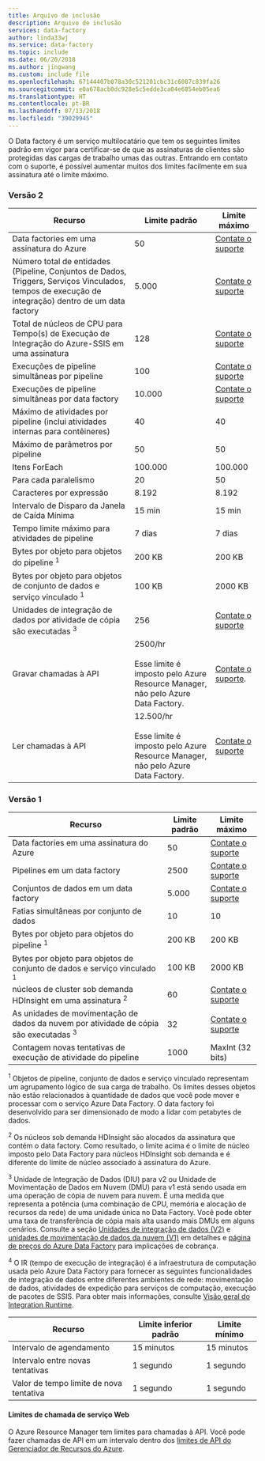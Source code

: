 ```yaml
---
title: Arquivo de inclusão
description: Arquivo de inclusão
services: data-factory
author: linda33wj
ms.service: data-factory
ms.topic: include
ms.date: 06/20/2018
ms.author: jingwang
ms.custom: include file
ms.openlocfilehash: 67144407b078a30c521201cbc31c6087c839fa26
ms.sourcegitcommit: e0a678acb0dc928e5c5edde3ca04e6854eb05ea6
ms.translationtype: HT
ms.contentlocale: pt-BR
ms.lasthandoff: 07/13/2018
ms.locfileid: "39029945"
---
```

O Data factory é um serviço multilocatário que tem os seguintes limites padrão em vigor para certificar-se de que as assinaturas de clientes são protegidas das cargas de trabalho umas das outras. Entrando em contato com o suporte, é possível aumentar muitos dos limites facilmente em sua assinatura até o limite máximo.

### <a name="version-2"></a>Versão 2

| Recurso | Limite padrão | Limite máximo |
| -------- | ------------- | ------------- |
| Data factories em uma assinatura do Azure | 50 | [Contate o suporte](https://azure.microsoft.com/blog/2014/06/04/azure-limits-quotas-increase-requests/) |
| Número total de entidades (Pipeline, Conjuntos de Dados, Triggers, Serviços Vinculados, tempos de execução de integração) dentro de um data factory | 5.000 | [Contate o suporte](https://azure.microsoft.com/blog/2014/06/04/azure-limits-quotas-increase-requests/) |
| Total de núcleos de CPU para Tempo(s) de Execução de Integração do Azure-SSIS em uma assinatura | 128 | [Contate o suporte](https://azure.microsoft.com/blog/2014/06/04/azure-limits-quotas-increase-requests/) |
| Execuções de pipeline simultâneas por pipeline | 100 | [Contate o suporte](https://azure.microsoft.com/blog/2014/06/04/azure-limits-quotas-increase-requests/) |
| Execuções de pipeline simultâneas por data factory | 10.000  | [Contate o suporte](https://azure.microsoft.com/blog/2014/06/04/azure-limits-quotas-increase-requests/) |
| Máximo de atividades por pipeline (inclui atividades internas para contêineres) | 40 | 40 |
| Máximo de parâmetros por pipeline | 50 | 50 |
| Itens ForEach | 100.000 | 100.000 |
| Para cada paralelismo | 20 | 50 |
| Caracteres por expressão | 8.192 | 8.192 |
| Intervalo de Disparo da Janela de Caída Mínima | 15 min | 15 min |
| Tempo limite máximo para atividades de pipeline | 7 dias | 7 dias |
| Bytes por objeto para objetos do pipeline <sup>1</sup> | 200 KB | 200 KB |
| Bytes por objeto para objetos de conjunto de dados e serviço vinculado <sup>1</sup> | 100 KB | 2000 KB |
| Unidades de integração de dados por atividade de cópia são executadas <sup>3</sup> | 256 | [Contate o suporte](https://azure.microsoft.com/blog/2014/06/04/azure-limits-quotas-increase-requests/) |
| Gravar chamadas à API | 2500/hr<br/><br/> Esse limite é imposto pelo Azure Resource Manager, não pelo Azure Data Factory. | [Contate o suporte](https://azure.microsoft.com/blog/2014/06/04/azure-limits-quotas-increase-requests/). |
| Ler chamadas à API | 12.500/hr<br/><br/> Esse limite é imposto pelo Azure Resource Manager, não pelo Azure Data Factory. | [Contate o suporte](https://azure.microsoft.com/blog/2014/06/04/azure-limits-quotas-increase-requests/) |


### <a name="version-1"></a>Versão 1

| **Recurso** | **Limite padrão** | **Limite máximo** |
| --- | --- | --- |
| Data factories em uma assinatura do Azure |50 |[Contate o suporte](https://azure.microsoft.com/blog/2014/06/04/azure-limits-quotas-increase-requests/) |
| Pipelines em um data factory |2500 |[Contate o suporte](https://azure.microsoft.com/blog/2014/06/04/azure-limits-quotas-increase-requests/) |
| Conjuntos de dados em um data factory |5.000 |[Contate o suporte](https://azure.microsoft.com/blog/2014/06/04/azure-limits-quotas-increase-requests/) |
| Fatias simultâneas por conjunto de dados |10 |10 |
| Bytes por objeto para objetos do pipeline <sup>1</sup> |200 KB |200 KB |
| Bytes por objeto para objetos de conjunto de dados e serviço vinculado <sup>1</sup> |100 KB |2000 KB |
| núcleos de cluster sob demanda HDInsight em uma assinatura <sup>2</sup> |60 |[Contate o suporte](https://azure.microsoft.com/blog/2014/06/04/azure-limits-quotas-increase-requests/) |
| As unidades de movimentação de dados da nuvem por atividade de cópia são executadas <sup>3</sup> |32 |[Contate o suporte](https://azure.microsoft.com/blog/2014/06/04/azure-limits-quotas-increase-requests/) |
| Contagem novas tentativas de execução de atividade do pipeline |1000 |MaxInt (32 bits) |

<sup>1</sup> Objetos de pipeline, conjunto de dados e serviço vinculado representam um agrupamento lógico de sua carga de trabalho. Os limites desses objetos não estão relacionados à quantidade de dados que você pode mover e processar com o serviço Azure Data Factory. O data factory foi desenvolvido para ser dimensionado de modo a lidar com petabytes de dados.

<sup>2</sup> Os núcleos sob demanda HDInsight são alocados da assinatura que contém o data factory. Como resultado, o limite acima é o limite de núcleo imposto pelo Data Factory para núcleos HDInsight sob demanda e é diferente do limite de núcleo associado à assinatura do Azure.

<sup>3</sup> Unidade de Integração de Dados (DIU) para v2 ou Unidade de Movimentação de Dados em Nuvem (DMU) para v1 está sendo usada em uma operação de cópia de nuvem para nuvem. É uma medida que representa a potência (uma combinação de CPU, memória e alocação de recursos da rede) de uma unidade única no Data Factory. Você pode obter uma taxa de transferência de cópia mais alta usando mais DMUs em alguns cenários. Consulte a seção [Unidades de integração de dados (V2)](../articles/data-factory/copy-activity-performance.md#data-integration-units) e [unidades de movimentação de dados da nuvem (V1)](../articles/data-factory/v1/data-factory-copy-activity-performance.md#cloud-data-movement-units) em detalhes e [página de preços do Azure Data Factory](https://azure.microsoft.com/pricing/details/data-factory/) para implicações de cobrança.

<sup>4</sup> O IR (tempo de execução de integração) é a infraestrutura de computação usada pelo Azure Data Factory para fornecer as seguintes funcionalidades de integração de dados entre diferentes ambientes de rede: movimentação de dados, atividades de expedição para serviços de computação, execução de pacotes de SSIS. Para obter mais informações, consulte [Visão geral do Integration Runtime](../articles/data-factory/concepts-integration-runtime.md).

| **Recurso** | **Limite inferior padrão** | **Limite mínimo** |
| --- | --- | --- |
| Intervalo de agendamento |15 minutos |15 minutos |
| Intervalo entre novas tentativas |1 segundo |1 segundo |
| Valor de tempo limite de nova tentativa |1 segundo |1 segundo |

#### <a name="web-service-call-limits"></a>Limites de chamada de serviço Web
O Azure Resource Manager tem limites para chamadas à API. Você pode fazer chamadas de API em um intervalo dentro dos [limites de API do Gerenciador de Recursos do Azure](../articles/azure-subscription-service-limits.md#resource-group-limits).

